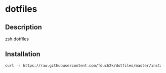 # dotfiles

## Description
zsh dotfiles

## Installation

```sh
curl -s https://raw.githubusercontent.com/fduch2k/dotfiles/master/install.sh | bash -s
```

